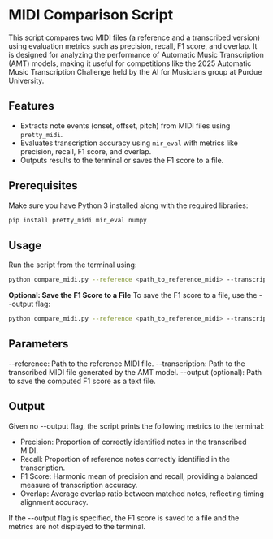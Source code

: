 # MIDI Comparison Script

This script compares two MIDI files (a reference and a transcribed version) using evaluation metrics such as precision, recall, F1 score, and overlap. It is designed for analyzing the performance of Automatic Music Transcription (AMT) models, making it useful for competitions like the 2025 Automatic Music Transcription Challenge held by the AI for Musicians group at Purdue University.

## Features

- Extracts note events (onset, offset, pitch) from MIDI files using `pretty_midi`.
- Evaluates transcription accuracy using `mir_eval` with metrics like precision, recall, F1 score, and overlap.
- Outputs results to the terminal or saves the F1 score to a file.

## Prerequisites

Make sure you have Python 3 installed along with the required libraries:

```bash
pip install pretty_midi mir_eval numpy
```

## Usage

Run the script from the terminal using:

```bash
python compare_midi.py --reference <path_to_reference_midi> --transcription <path_to_transcribed_midi>
```

**Optional: Save the F1 Score to a File**
To save the F1 score to a file, use the --output flag:

```bash
python compare_midi.py --reference <path_to_reference_midi> --transcription <path_to_transcribed_midi> --output f1_score.txt
```

## Parameters

--reference: Path to the reference MIDI file.
--transcription: Path to the transcribed MIDI file generated by the AMT model.
--output (optional): Path to save the computed F1 score as a text file.

## Output

Given no --output flag, the script prints the following metrics to the terminal:

- Precision: Proportion of correctly identified notes in the transcribed MIDI.
- Recall: Proportion of reference notes correctly identified in the transcription.
- F1 Score: Harmonic mean of precision and recall, providing a balanced measure of transcription accuracy.
- Overlap: Average overlap ratio between matched notes, reflecting timing alignment accuracy.

If the --output flag is specified, the F1 score is saved to a file and the metrics are not displayed to the terminal.
